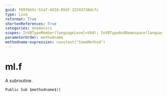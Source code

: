 ```yaml
---
guid: f697bb5c-51af-4d18-85df-32243736dcfc
type: Live
reformat: True
shortenReferences: True
categories: mnemonics
scopes: InVBTypeMember(languageLevel=Vb8); InVBTypeAndNamespace(languageLevel=Vb8)
parameterOrder: methodname
methodname-expression: constant("SomeMethod")
---
```


# ml.f

A subroutine.

```
Public Sub $methodname$()
```
